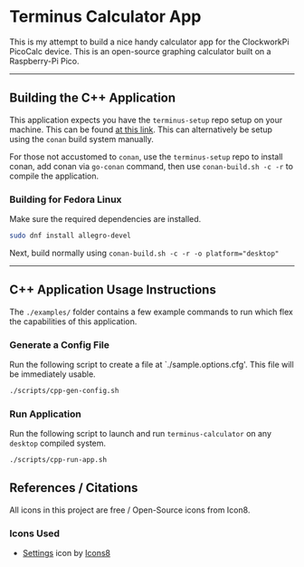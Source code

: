 #  Terminus Calculator App

This is my attempt to build a nice handy calculator app for the ClockworkPi PicoCalc device.  This is an open-source graphing calculator built on a Raspberry-Pi Pico. 

---
## Building the C++ Application

This application expects you have the `terminus-setup` repo setup on your machine.  This can be found [at this link](https://github.com/Terminus-Geospatial/terminus-setup).  This can alternatively be setup using the `conan` build system manually. 

For those not accustomed to `conan`, use the `terminus-setup` repo to install conan, add conan via `go-conan` command, then use `conan-build.sh -c -r` to compile the application.

### Building for Fedora Linux

Make sure the required dependencies are installed. 

```bash
sudo dnf install allegro-devel
```

Next, build normally using `conan-build.sh -c -r -o platform="desktop"`


---

## C++ Application Usage Instructions 

The `./examples/` folder contains a few example commands to run which flex the capabilities of this application. 

### Generate a Config File

Run the following script to create a file at `./sample.options.cfg'.  This file will be immediately usable. 

```bash
./scripts/cpp-gen-config.sh
```

### Run Application

Run the following script to launch and run `terminus-calculator` on any `desktop` compiled system. 

```bash
./scripts/cpp-run-app.sh
```

## References / Citations

All icons in this project are free / Open-Source icons from Icon8.

### Icons Used
- <a target="_blank" href="https://icons8.com/icon/12784/settings">Settings</a> icon by <a target="_blank" href="https://icons8.com">Icons8</a>

